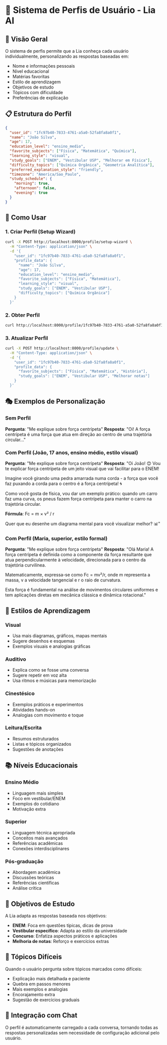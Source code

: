 # 👤 Sistema de Perfis de Usuário - Lia AI

## 🎯 Visão Geral

O sistema de perfis permite que a Lia conheça cada usuário individualmente, personalizando as respostas baseadas em:
- Nome e informações pessoais
- Nível educacional
- Matérias favoritas
- Estilo de aprendizagem
- Objetivos de estudo
- Tópicos com dificuldade
- Preferências de explicação

## 📋 Estrutura do Perfil

```json
{
  "user_id": "1fc97b40-7833-4761-a5a0-52fa8fa8a0f1",
  "name": "João Silva",
  "age": 17,
  "education_level": "ensino_medio",
  "favorite_subjects": ["Física", "Matemática", "Química"],
  "learning_style": "visual",
  "study_goals": ["ENEM", "Vestibular USP", "Melhorar em Física"],
  "difficulty_topics": ["Química Orgânica", "Geometria Analítica"],
  "preferred_explanation_style": "friendly",
  "timezone": "America/Sao_Paulo",
  "study_schedule": {
    "morning": true,
    "afternoon": false,
    "evening": true
  }
}
```

## 🚀 Como Usar

### 1. Criar Perfil (Setup Wizard)

```bash
curl -X POST http://localhost:8000/profile/setup-wizard \
  -H "Content-Type: application/json" \
  -d '{
    "user_id": "1fc97b40-7833-4761-a5a0-52fa8fa8a0f1",
    "profile_data": {
      "name": "João Silva",
      "age": 17,
      "education_level": "ensino_medio",
      "favorite_subjects": ["Física", "Matemática"],
      "learning_style": "visual",
      "study_goals": ["ENEM", "Vestibular USP"],
      "difficulty_topics": ["Química Orgânica"]
    }
  }'
```

### 2. Obter Perfil

```bash
curl http://localhost:8000/profile/1fc97b40-7833-4761-a5a0-52fa8fa8a0f1
```

### 3. Atualizar Perfil

```bash
curl -X POST http://localhost:8000/profile/update \
  -H "Content-Type: application/json" \
  -d '{
    "user_id": "1fc97b40-7833-4761-a5a0-52fa8fa8a0f1",
    "profile_data": {
      "favorite_subjects": ["Física", "Matemática", "História"],
      "study_goals": ["ENEM", "Vestibular USP", "Melhorar notas"]
    }
  }'
```

## 🎭 Exemplos de Personalização

### Sem Perfil
**Pergunta**: "Me explique sobre força centrípeta"
**Resposta**: "Oi! A força centrípeta é uma força que atua em direção ao centro de uma trajetória circular..."

### Com Perfil (João, 17 anos, ensino médio, estilo visual)
**Pergunta**: "Me explique sobre força centrípeta"
**Resposta**: "Oi João! 😊 Vou te explicar força centrípeta de um jeito visual que vai facilitar para o ENEM!

Imagine você girando uma pedra amarrada numa corda - a força que você faz puxando a corda para o centro é a força centrípeta! 🌀

Como você gosta de física, vou dar um exemplo prático: quando um carro faz uma curva, os pneus fazem força centrípeta para manter o carro na trajetória circular.

**Fórmula**: Fc = m × v² / r

Quer que eu desenhe um diagrama mental para você visualizar melhor? 📊"

### Com Perfil (Maria, superior, estilo formal)
**Pergunta**: "Me explique sobre força centrípeta"
**Resposta**: "Olá Maria! A força centrípeta é definida como a componente da força resultante que atua perpendicularmente à velocidade, direcionada para o centro da trajetória curvilínea.

Matematicamente, expressa-se como Fc = mv²/r, onde m representa a massa, v a velocidade tangencial e r o raio de curvatura.

Esta força é fundamental na análise de movimentos circulares uniformes e tem aplicações diretas em mecânica clássica e dinâmica rotacional."

## 🎨 Estilos de Aprendizagem

### Visual
- Usa mais diagramas, gráficos, mapas mentais
- Sugere desenhos e esquemas
- Exemplos visuais e analogias gráficas

### Auditivo
- Explica como se fosse uma conversa
- Sugere repetir em voz alta
- Usa ritmos e músicas para memorização

### Cinestésico
- Exemplos práticos e experimentos
- Atividades hands-on
- Analogias com movimento e toque

### Leitura/Escrita
- Resumos estruturados
- Listas e tópicos organizados
- Sugestões de anotações

## 📚 Níveis Educacionais

### Ensino Médio
- Linguagem mais simples
- Foco em vestibular/ENEM
- Exemplos do cotidiano
- Motivação extra

### Superior
- Linguagem técnica apropriada
- Conceitos mais avançados
- Referências acadêmicas
- Conexões interdisciplinares

### Pós-graduação
- Abordagem acadêmica
- Discussões teóricas
- Referências científicas
- Análise crítica

## 🎯 Objetivos de Estudo

A Lia adapta as respostas baseada nos objetivos:
- **ENEM**: Foca em questões típicas, dicas de prova
- **Vestibular específico**: Adapta ao estilo da universidade
- **Concurso**: Enfatiza aspectos práticos e aplicações
- **Melhoria de notas**: Reforço e exercícios extras

## 🚨 Tópicos Difíceis

Quando o usuário pergunta sobre tópicos marcados como difíceis:
- Explicação mais detalhada e paciente
- Quebra em passos menores
- Mais exemplos e analogias
- Encorajamento extra
- Sugestão de exercícios graduais

## 🔄 Integração com Chat

O perfil é automaticamente carregado a cada conversa, tornando todas as respostas personalizadas sem necessidade de configuração adicional pelo usuário.
